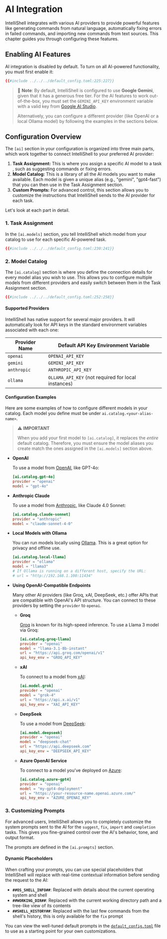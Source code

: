 <!-- markdownlint-disable MD036 5th level titles are too small on mdbook -->

# AI Integration

IntelliShell integrates with various AI providers to provide powerful features like generating commands from natural language,
automatically fixing errors in failed commands, and importing new commands from text sources. This chapter guides you
through configuring these features.

## Enabling AI Features

AI integration is disabled by default. To turn on all AI-powered functionality, you must first enable it:

```toml
{{#include ../../../default_config.toml:225:227}}
```

> 📝 **Note**: By default, IntelliShell is configured to use **Google Gemini**, given that it has a generous free tier.
> For the AI features to work out-of-the-box, you must set the `GEMINI_API_KEY` environment variable with a valid key
> from [Google AI Studio](https://aistudio.google.com/app/apikey).
>
> Alternatively, you can configure a different provider (like OpenAI or a local Ollama model) by following the
> examples in the sections below.

## Configuration Overview

The `[ai]` section in your configuration is organized into three main parts, which work together to connect IntelliShell
to your preferred AI provider:

1. **Task Assignment:** This is where you assign a specific AI model to a task , such as suggesting commands or fixing errors.
2. **Model Catalog:** This is a library of all the AI models you want to make available. Each model is given a unique
   alias (e.g., "gemini", "gpt4-fast") that you can then use in the Task Assignment section.
3. **Custom Prompts:** For advanced control, this section allows you to customize the instructions that IntelliShell
   sends to the AI provider for each task.

Let's look at each part in detail.

### 1. Task Assignment

In the `[ai.models]` section, you tell IntelliShell which model from your catalog to use for each specific AI-powered task.

```toml
{{#include ../../../default_config.toml:230:241}}
```

### 2. Model Catalog

The `[ai.catalog]` section is where you define the connection details for every model alias you wish to use. This allows
you to configure multiple models from different providers and easily switch between them in the Task Assignment section.

```toml
{{#include ../../../default_config.toml:252:258}}
```

#### Supported Providers

IntelliShell has native support for several major providers. It will automatically look for API keys in the standard
environment variables associated with each one:

| Provider Name | Default API Key Environment Variable                |
| ------------- | --------------------------------------------------- |
| `openai`      | `OPENAI_API_KEY`                                    |
| `gemini`      | `GEMINI_API_KEY`                                    |
| `anthropic`   | `ANTHROPIC_API_KEY`                                 |
| `ollama`      | `OLLAMA_API_KEY` (not required for local instances) |

#### Configuration Examples

Here are some examples of how to configure different models in your catalog.
Each model you define must be under `ai.catalog.<your-alias-name>`.

> ⚠️ **IMPORTANT**
>
> When you add your first model to `[ai.catalog]`, it replaces the _entire_ default catalog. Therefore, you must ensure
> the model aliases you create match the ones assigned in the `[ai.models]` section above.

- **OpenAI**

  To use a model from [OpenAI](https://platform.openai.com/), like GPT-4o:

  ```toml
  [ai.catalog.gpt-4o]
  provider = "openai"
  model = "gpt-4o"
  ```

- **Anthropic Claude**

  To use a model from [Anthropic](https://console.anthropic.com/), like Claude 4.0 Sonnet:

  ```toml
  [ai.catalog.claude-sonnet]
  provider = "anthropic"
  model = "claude-sonnet-4-0"
  ```

- **Local Models with Ollama**

  You can run models locally using [Ollama](https://ollama.com/). This is a great option for privacy and offline use.

  ```toml
  [ai.catalog.local-llama]
  provider = "ollama"
  model = "llama3"
  # If Ollama is running on a different host, specify the URL:
  # url = "http://192.168.1.100:11434"
  ```

- **Using OpenAI-Compatible Endpoints**

  Many other AI providers (like Groq, xAI, DeepSeek, etc.) offer APIs that are compatible with OpenAI's API structure.
  You can connect to these providers by setting the `provider` to `openai`.
  
  - **Groq**

    [Groq](https://console.groq.com) is known for its high-speed inference. To use a Llama 3 model via Groq:

    ```toml
    [ai.catalog.groq-llama]
    provider = "openai"
    model = "llama-3.1-8b-instant"
    url = "https://api.groq.com/openai/v1"
    api_key_env = "GROQ_API_KEY"
    ```
  
  - **xAI**

    To connect to a model from [xAI](https://console.x.ai):

    ```toml
    [ai.model.grok]
    provider = "openai"
    model = "grok-4"
    url = "https://api.x.ai/v1"
    api_key_env = "XAI_API_KEY"
    ```
  
  - **DeepSeek**

    To use a model from [DeepSeek](https://platform.deepseek.com):

    ```toml
    [ai.model.deepseek]
    provider = "openai"
    model = "deepseek-chat"
    url = "https://api.deepseek.com"
    api_key_env = "DEEPSEEK_API_KEY"
    ```

  - **Azure OpenAI Service**

    To connect to a model you've deployed on [Azure](https://azure.microsoft.com/es-es/products/ai-services/openai-service):

    ```toml
    [ai.catalog.azure-gpt4]
    provider = "openai"
    model = "my-gpt4-deployment"
    url = "https://your-resource-name.openai.azure.com/"
    api_key_env = "AZURE_OPENAI_KEY"
    ```

### 3. Customizing Prompts

For advanced users, IntelliShell allows you to completely customize the system prompts sent to the AI for the `suggest`,
`fix`, `import` and `completion` tasks. This gives you fine-grained control over the AI's behavior, tone, and output format.

The prompts are defined in the `[ai.prompts]` section.

#### Dynamic Placeholders

When crafting your prompts, you can use special placeholders that IntelliShell will replace with real-time contextual
information before sending the request to the AI:

- **`##OS_SHELL_INFO##`**: Replaced with details about the current operating system and shell
- **`##WORKING_DIR##`**: Replaced with the current working directory path and a tree-like view of its contents
- **`##SHELL_HISTORY##`**: Replaced with the last few commands from the shell's history, this is only available for the
  `fix` prompt

You can view the well-tuned default prompts in the [`default_config.toml`](https://github.com/lasantosr/intelli-shell/blob/main/default_config.toml)
file to use as a starting point for your own customizations.
